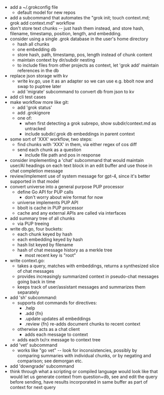 - add a ~/.grokconfig file
  - default model for new repos
- add a subcommand that automates the "grok init; touch context.md; grok add context.md" workflow
- don't store text chunks -- just hash them instead, and store
  hash, filename, timestamp, position, length, and embedding.
- consider using a single .grok database in the user's home directory
  - hash all chunks
  - one embedding db
  - store hash, path, timestamp, pos, length instead of chunk content
  - maintain context by dir/subdir nesting
  - to include files from other projects as context, let 'grok add'
    maintain references in the db
- replace json storage with kv
  - write kv.go, use it as an adapter so we can use e.g. bbolt now and
    swap to puptree later
  - add 'migrate' subcommand to convert db from json to kv
- add cli test cases
- make workflow more like git:
  - add 'grok status'
  - add .grokignore
  - one of:
    - when first detecting a grok subrepo, show subdir/context.md as untracked
    - include subdir/.grok db embeddings in parent context
- some sort of 'XXX' workflow, two steps:
  - find chunks with 'XXX' in them, via either regex of cos diff
  - send each chunk as a question
    - include file path and pos in response
- consider implementing a 'chat' subcommand that would maintain 
  user/AI headings on each text block in an edit buffer and use those
  in chat completion message
- review/implement use of system message for gpt-4, since it's better
  supported in that model
- convert universe into a general purpose PUP processor 
  - define Go API for PUP calls
    - don't worry about wire format for now
  - universe implements PUP API 
  - bbolt is cache in PUP processor
  - cache and any external APIs are called via interfaces 
- add summary tree of all chunks
  - via PUP treeing
- write db.go, four buckets:
  - each chunk keyed by hash
  - each embedding keyed by hash
  - hash list keyed by filename
  - hash of chat message history as a merkle tree 
    - most recent key is "root"
- write context.go: 
  - takes a query, matches with embeddings, returns a synthesized
    slice of chat messages
  - provides increasingly summarized context in pseudo-chat messages
    going back in time
  - keeps track of user/assistant messages and summarizes them
    separately
- add 'sh' subcommand:
  - supports dot commands for directives:
    - .help
    - .add {fn}
    - .update updates all embeddings 
    - .review {fn} re-adds document chunks to recent context
  - otherwise acts as a chat client
    - adds each message to context
  - adds each tx/rx message to context tree
- add 'vet' subcommand
  - works like "go vet" -- look for inconsistencies, possibly by
    comparing summaries with individual chunks, or by negating and
    comparison; see demorgan etc.
- add 'downgrade' subcommand 
- think through what a scripting or compiled language would look like
  that would let us generate context from question+db, see and edit
  the query before sending, have results incorporated in same buffer
  as part of context for next query
